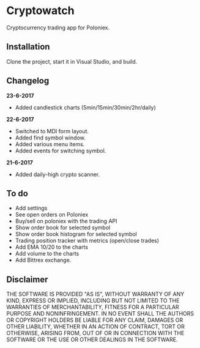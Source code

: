 # Cryptowatch

Cryptocurrency trading app for Poloniex.

## Installation

Clone the project, start it in Visual Studio, and build.

## Changelog

**23-6-2017**
 - Added candlestick charts (5min/15min/30min/2hr/daily)

**22-6-2017**
 - Switched to MDI form layout.
 - Added find symbol window.
 - Added various menu items.
 - Added events for switching symbol.

**21-6-2017**
 - Added daily-high crypto scanner.
 
 ## To do
  - Add settings
  - See open orders on Poloniex
  - Buy/sell on poloniex with the trading API
  - Show order book for selected symbol
  - Show order book histogram for selected symbol
  - Trading position tracker with metrics (open/close trades)
  - Add EMA 10/20 to the charts
  - Add volume to the charts
  - Add Bittrex exchange.
  
## Disclaimer
  
THE SOFTWARE IS PROVIDED "AS IS", WITHOUT WARRANTY OF ANY KIND, EXPRESS OR IMPLIED, INCLUDING BUT NOT LIMITED TO THE WARRANTIES OF MERCHANTABILITY, FITNESS FOR A PARTICULAR PURPOSE AND NONINFRINGEMENT. IN NO EVENT SHALL THE AUTHORS OR COPYRIGHT HOLDERS BE LIABLE FOR ANY CLAIM, DAMAGES OR OTHER LIABILITY, WHETHER IN AN ACTION OF CONTRACT, TORT OR OTHERWISE, ARISING FROM, OUT OF OR IN CONNECTION WITH THE SOFTWARE OR THE USE OR OTHER DEALINGS IN THE SOFTWARE.
